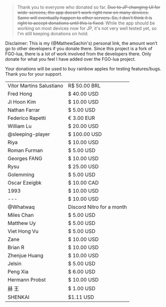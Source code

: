 > Thank you to everyone who donated so far. ~~Due to JP changing UI for wide-screens, the app doesn't work right now on many devices. Same will eventually happen to other servers. So, I don't think it is right to accept donations until this is fixed.~~
While the app should be working on most devices now for JP, it's not very well tested yet, so I'm still keeping donations on hold.

Disclaimer: This is my (@MathewSachin's) personal link, the amount won’t go to other developers if you donate there. Since this project is a fork of FGO-lua, there is a lot of work involved from the developers there. Only donate for what you feel I have added over the FGO-lua project.

Your donations will be used to buy rainbow apples for testing features/bugs.  
Thank you for your support.

|                                 |              |
|---------------------------------|--------------|
| Vítor Martins Salustiano        | R$ 50.00 BRL |
| Fred Hong	                  | $ 40.00 USD  |
| Ji Hoon Kim                     | $ 10.00 USD  |
| Nathan Farrar                   | $ 5.00 USD   |
| Federico Rapetti                | € 3.00 EUR   |
| William Lu                      | $ 20.00 USD  |
| @sleeping-player                | $ 100.00 USD |
| Riya                            | $ 10.00 USD  |
| Roman Furman                    | $ 5.00 USD   |
| Georges FANG                    | $ 10.00 USD  |
| Rysu                            | $ 25.00 USD  |
| Golemming                       | $ 5.00 USD   |
| Oscar Ezeigbk                   | $ 10.00 CAD  |
| 1993                            | $ 10.00 USD  |
| ---                             | $ 10.00 USD  |
| @Whatwaq                        | Discord Nitro for a month |
| Miles Chan                      | $ 5.00 USD   |
| Matthew Uy                      | $ 5.00 USD   |
| Viet Hong Vu                    | $ 5.00 USD   |
| Zane                            | $ 10.00 USD  |
| Brian R                         | $ 10.00 USD  |
| Zhenjue Huang                   | $ 10.00 USD  |
| Jelsin                          | $ 5.00 USD   |
| Peng Xia                        | $ 6.00 USD   |
| Hermann Probst                  | $ 10.00 USD  |
| 赫 王                           | $ 1.00 USD   |
| SHENKAI                         | $1.11 USD    |